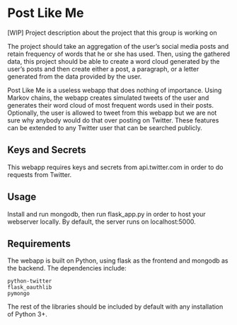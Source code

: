 # Post Like Me
[WIP] Project description about the project that this group is working on

The project should take an aggregation of the user’s social media posts and retain frequency of words that he or she has used. Then, using the gathered data, this project should be able to create a word cloud generated by the user’s posts and then create either a post, a paragraph, or a letter generated from the data provided by the user. 

Post Like Me is a useless webapp that does nothing of importance. Using Markov chains, the webapp creates simulated tweets of the user and generates their word cloud of most frequent words used in their posts. Optionally, the user is allowed to tweet from this webapp but we are not sure why anybody would do that over posting on Twitter. These features can be extended to any Twitter user that can be searched publicly.

## Keys and Secrets
This webapp requires keys and secrets from api.twitter.com in order to do requests from Twitter. 

## Usage
Install and run mongodb, then run flask_app.py in order to host your webserver locally. By default, the server runs on localhost:5000. 

## Requirements
The webapp is built on Python, using flask as the frontend and mongodb as the backend. The dependencies include:
```
python-twitter
flask_oauthlib
pymongo
```
The rest of the libraries should be included by default with any installation of Python 3+. 
